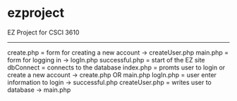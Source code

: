 # ezproject
EZ Project for CSCI 3610

--------------------------------------------------------
create.php = form for creating a new account -> createUser.php
main.php = form for logging in -> logIn.php
successful.php = start of the EZ site
dbConnect = connects to the database
index.php = promts user to login or create a new account -> create.php OR main.php
logIn.php = user enter information to login -> successful.php
createUser.php = writes user to database -> main.php
